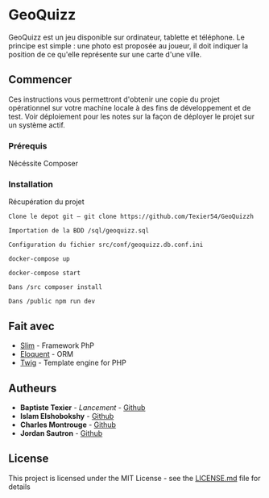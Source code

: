 # GeoQuizz

GeoQuizz est un jeu disponible sur ordinateur, tablette et téléphone. Le principe est simple : une photo est proposée au joueur, il doit indiquer la position de ce qu'elle représente sur une carte d'une ville.

## Commencer

Ces instructions vous permettront d'obtenir une copie du projet opérationnel sur votre machine locale à des fins de développement et de test. Voir déploiement pour les notes sur la façon de déployer le projet sur un système actif.

### Prérequis

Nécéssite Composer

### Installation

Récupération du projet

```
Clone le depot git — git clone https://github.com/Texier54/GeoQuizzh
```

```
Importation de la BDD /sql/geoquizz.sql
```

```
Configuration du fichier src/conf/geoquizz.db.conf.ini
```

```
docker-compose up
```

```
docker-compose start
```

```
Dans /src composer install
```

```
Dans /public npm run dev
```

## Fait avec

* [Slim](https://www.slimframework.com/) - Framework PhP
* [Eloquent](https://laravel.com/docs/5.0/eloquent) - ORM
* [Twig](https://twig.symfony.com/) - Template engine for PHP

## Autheurs

* **Baptiste Texier** - *Lancement* - [Github](https://github.com/texier54)
* **Islam Elshobokshy** - [Github](https://github.com/elshobokshy)
* **Charles Montrouge** - [Github](https://github.com/Charles974)
* **Jordan Sautron** - [Github](https://github.com/Voytsu)

## License

This project is licensed under the MIT License - see the [LICENSE.md](LICENSE.md) file for details


